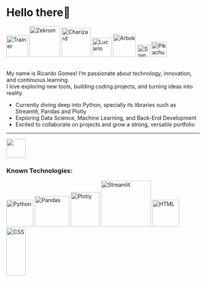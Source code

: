 <h1>Hello there👋</h1>
<div>
  <img src="https://64.media.tumblr.com/4d5b43e2e0dcd4a47128fdf85b9463e9/e7638102a47e4ee5-99/s1280x1920/68f4b6bd8f931af523c5d1391113763a947a07da.gifv" title="Trainer" width="56">
  <img src="https://projectpokemon.org/images/sprites-models/bw-animated/644.gif" title="Zekrom" width="80">
  <img src="https://projectpokemon.org/images/sprites-models/bw-animated/006.gif" title="Charizard" width="76">
  <img src="https://projectpokemon.org/images/sprites-models/bw-animated/448.gif" title="Lucario" width="50.4">
  <img src="https://projectpokemon.org/images/sprites-models/bw-animated/024.gif" title="Arbok" width="60">
  <img src="https://projectpokemon.org/images/sprites-models/bw-animated/327.gif" title="Spinda" width="32">
  <img src="https://i.pinimg.com/originals/e9/38/d1/e938d18fc07a3ffd16b4864ef2f1308f.gif" title="Pikachu" width="40">
</div>

<p><br>My name is Ricardo Gomes! I’m passionate about technology, innovation, and continuous learning.<br>
I love exploring new tools, building coding projects, and turning ideas into reality.</p>

<ul>
  <li>Currently diving deep into Python, specially its libraries such as Streamlit, Pandas and Plotly</li>
  <li>Exploring Data Science, Machine Learning, and Back-End Development</li>
  <li>Excited to collaborate on projects and grow a strong, versatile portfolio</li>
</ul>

<hr>
<div>
  <img src="https://img.freepik.com/premium-vector/instagram-vector-logo-icon-social-media-logotype_901408-392.jpg" width=50>
</div>
<h3>Known Technologies:</h3>
<div>
 <img title="Python" src="https://github.com/user-attachments/assets/6e55cac1-9be4-46a8-b9ed-ee34e57a8584" width="70"/>
 <img title="Pandas" src="https://images.opencollective.com/pandas/6e5c060/logo/256.png" height="80" width="90"/>
 <img title="Plotly" src="https://store-images.s-microsoft.com/image/apps.36868.bfb0e2ee-be9e-4c73-807f-e0a7b805b1be.712aff5d-5800-47e0-97be-58d17ada3fb8.a46845e6-ce94-44cf-892b-54637c6fcf06" height="90" width="75"/>
 <img title="Streamlit" src="https://streamlit.io/images/brand/streamlit-logo-secondary-colormark-darktext.png" height="120" width="130"/>
 <img title="HTML" src="https://upload.wikimedia.org/wikipedia/commons/thumb/6/61/HTML5_logo_and_wordmark.svg/512px-HTML5_logo_and_wordmark.svg.png" width="70"/>
 <img title="CSS" src="https://upload.wikimedia.org/wikipedia/commons/thumb/d/d5/CSS3_logo_and_wordmark.svg/1200px-CSS3_logo_and_wordmark.svg.png" height="125" width="50"/>
</div>


